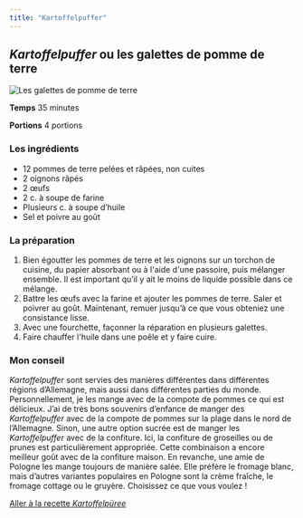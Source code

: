 ```yaml
---
title: "Kartoffelpuffer"
---
```


## ***Kartoffelpuffer* ou les galettes de pomme de terre**

![Les galettes de pomme de terre](/images/Kartoffelpuffer.jpg)

**Temps**       35 minutes

**Portions**    4 portions



### **Les ingrédients**
* 12 pommes de terre pelées et râpées, non cuites
* 2 oignons râpés
* 2 œufs
* 2 c. à soupe de farine
* Plusieurs c. à soupe d’huile
* Sel et poivre au goût

### **La préparation**
1. Bien égoutter les pommes de terre et les oignons sur un torchon de cuisine, du papier absorbant ou à l'aide d'une passoire, puis mélanger ensemble. Il est important qu’il y ait le moins de liquide possible dans ce mélange. 
2. Battre les œufs avec la farine et ajouter les pommes de terre. Saler et poivrer au goût. Maintenant, remuer jusqu’à ce que vous obteniez une consistance lisse.
3. Avec une fourchette, façonner la réparation en plusieurs galettes.
4. Faire chauffer l'huile dans une poêle et y faire cuire.

### **Mon conseil**

*Kartoffelpuffer* sont servies des manières différentes dans différentes régions d’Allemagne, mais aussi dans différentes parties du monde. Personnellement, je les mange avec de la compote de pommes ce qui est délicieux. J’ai de très bons souvenirs d’enfance de manger des *Kartoffelpuffer* avec de la compote de pommes sur la plage dans le nord de l’Allemagne. Sinon, une autre option sucrée est de manger les *Kartoffelpuffer* avec de la confiture. Ici, la confiture de groseilles ou de prunes est particulièrement appropriée. Cette combinaison a encore meilleur goût avec de la confiture maison. En revanche, une amie de Pologne les mange toujours de manière salée. Elle préfère le fromage blanc, mais d’autres variantes populaires en Pologne sont la crème fraîche, le fromage cottage ou le gruyère. Choisissez ce que vous voulez  !


[Aller à la recette *Kartoffelpüree*](https://xlilix2312.github.io/Kartoffel/kartoffelp%C3%BCree/)
